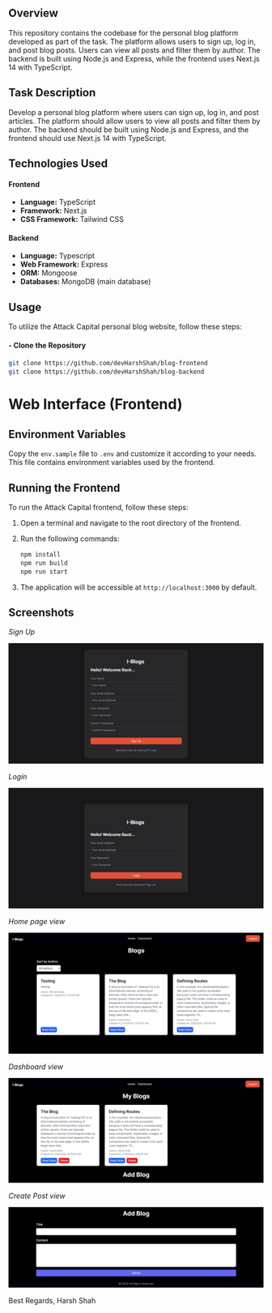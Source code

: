 ## Overview

This repository contains the codebase for the personal blog platform developed as part of the task. The platform allows users to sign up, log in, and post blog posts. Users can view all posts and filter them by author. The backend is built using Node.js and Express, while the frontend uses Next.js 14 with TypeScript.
 
## Task Description

Develop a personal blog platform where users can sign up, log in, and post articles. The platform should allow users to view all posts and filter them by author. The backend should be built using Node.js and Express, and the frontend should use Next.js 14 with TypeScript.

## Technologies Used

#### Frontend

- **Language:** TypeScript
- **Framework:** Next.js
- **CSS Framework:** Tailwind CSS

#### Backend

- **Language:** Typescript
- **Web Framework:** Express
- **ORM:** Mongoose
- **Databases:** MongoDB (main database)

## Usage

To utilize the Attack Capital personal blog website, follow these steps:

#### - Clone the Repository

```bash
git clone https://github.com/devHarshShah/blog-frontend
git clone https://github.com/devHarshShah/blog-backend
```
# Web Interface (Frontend)

## Environment Variables

Copy the `env.sample` file to `.env` and customize it according to your needs. This file contains environment variables used by the frontend.

## Running the Frontend

To run the Attack Capital frontend, follow these steps:

1. Open a terminal and navigate to the root directory of the frontend.

2. Run the following commands:

    ```bash
    npm install
    npm run build
    npm run start
    ```

5. The application will be accessible at `http://localhost:3000` by default.

## Screenshots

*Sign Up*

![Sign up](screenshots/signup.png)

*Login*

![Login](screenshots/login.png)

*Home page view*

![Home page](screenshots/home.png)

*Dashboard view*

![Dashboard page](screenshots/dashboard.png)

*Create Post view*

![Create post](screenshots/dashboard-continue.png)

Best Regards,
Harsh Shah